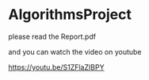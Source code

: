 # AlgorithmsProject


please read the Report.pdf

and you can watch the video on youtube

https://youtu.be/S1ZFlaZIBPY
